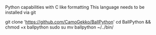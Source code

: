Python capabilities with C like formatting
This language needs to be installed via git

git clone 'https://github.com/CamoGekko/BallPython'
cd BallPython && chmod +x ballpython
sudo su
mv ballpython ~/../bin/
